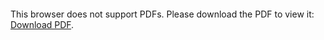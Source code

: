 <object data="christ-in-song/CIS1908pdfs/870.pdf" type="application/pdf" width="100%" height="1024px">
    <embed src="christ-in-song/CIS1908pdfs/870.pdf">
        <p>This browser does not support PDFs. Please download the PDF to view it: <a href="christ-in-song/CIS1908pdfs/870.pdf">Download PDF</a>.</p>
    </embed>
</object>
